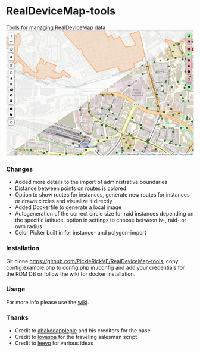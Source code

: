 # RealDeviceMap-tools
Tools for managing RealDeviceMap data
![RealDeviceMap-tools](assets/map-header.png?raw=true)

### Changes
* Added more details to the import of administrative boundaries
* Distance between points on routes is colored
* Option to show routes for instances, generate new routes for instances or drawn circles and visualize it directly
* Added Dockerfile to generate a local image
* Autogeneration of the correct circle size for raid instances depending on the specific latitude, option in settings to choose between iv-, raid- or own radius
* Color Picker built in for instance- and polygon-import

### Installation
Git clone https://github.com/PickleRickVE/RealDeviceMap-tools, copy config.example.php to config.php in /config and add your credentials for the RDM DB or follow the wiki for docker installation.

### Usage
For more info please use the [wiki](https://github.com/PickleRickVE/RealDeviceMap-tools/wiki).

### Thanks
* Credit to [abakedapplepie](https://github.com/abakedapplepie) and his creditors for the base
* Credit to [lovasoa](https://github.com/lovasoa) for the traveling salesman script
* Credit to [leevo](https://github.com/xxleevo) for various ideas 